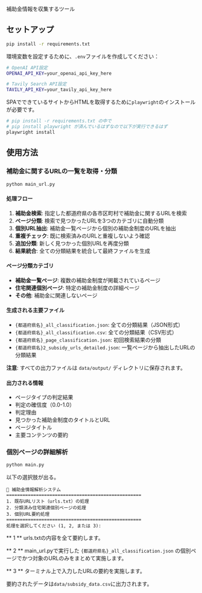 補助金情報を収集するツール

## セットアップ

```sh
pip install -r requirements.txt
```

環境変数を設定するために、`.env`ファイルを作成してください：

```sh
# OpenAI API設定
OPENAI_API_KEY=your_openai_api_key_here

# Tavily Search API設定
TAVILY_API_KEY=your_tavily_api_key_here
```

SPAでできているサイトからHTMLを取得するために`playwright`のインストールが必要です。
```sh
# pip install -r requirements.txt の中で
# pip install playwright が済んでいるはずなので以下が実行できるはず
playwright install

```

## 使用方法

### 補助金に関するURLの一覧を取得・分類
```sh
python main_url.py
```

#### 処理フロー
1. **補助金検索**: 指定した都道府県の各市区町村で補助金に関するURLを検索
2. **ページ分類**: 検索で見つかったURLを3つのカテゴリに自動分類
3. **個別URL抽出**: 補助金一覧ページから個別の補助金制度のURLを抽出
4. **重複チェック**: 既に検索済みのURLと重複しないよう確認
5. **追加分類**: 新しく見つかった個別URLを再度分類
6. **結果統合**: 全ての分類結果を統合して最終ファイルを生成

#### ページ分類カテゴリ
- **補助金一覧ページ**: 複数の補助金制度が掲載されているページ
- **住宅関連個別ページ**: 特定の補助金制度の詳細ページ
- **その他**: 補助金に関連しないページ

#### 生成される主要ファイル
- `{都道府県名}_all_classification.json`: 全ての分類結果（JSON形式）
- `{都道府県名}_all_classification.csv`: 全ての分類結果（CSV形式）
- `{都道府県名}_page_classification.json`: 初回検索結果の分類
- `{都道府県名}2_subsidy_urls_detailed.json`: 一覧ページから抽出したURLの分類結果

**注意**: すべての出力ファイルは `data/output/` ディレクトリに保存されます。

#### 出力される情報
- ページタイプの判定結果
- 判定の確信度（0.0-1.0）
- 判定理由
- 見つかった補助金制度のタイトルとURL
- ページタイトル
- 主要コンテンツの要約

### 個別ページの詳細解析
```sh
python main.py
```

以下の選択肢が出る。
```text
🚀 補助金情報解析システム
==================================================
1. 既存URLリスト（urls.txt）の処理
2. 分類済み住宅関連個別ページの処理
3. 個別URL要約処理
==================================================
処理を選択してください (1, 2, または 3):
```

** 1 **
urls.txtの内容を全て要約します。

** 2 **
main_url.pyで実行した
`{都道府県名}_all_classification.json`
の個別ページでかつ対象のURLのみをまとめて実施します。

** 3 **
ターミナル上で入力したURLの要約を実施します。

要約されたデータは`data/subsidy_data.csv`に出力されます。